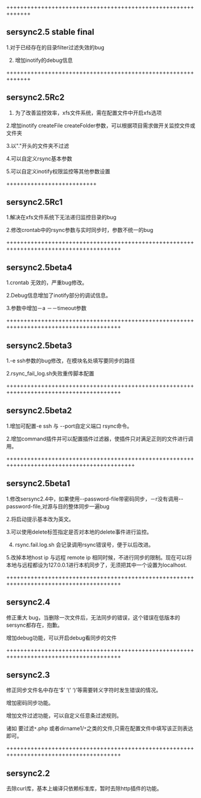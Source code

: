 +++++++++++++++++++++++++++++++++++++++++++++++++++++++++++++
## sersync2.5 stable final ##

1.对于已经存在的目录filter过滤失效的bug

2. 增加inotify的debug信息

+++++++++++++++++++++++++++++++++++++++++++++++++++++++++++++
## sersync2.5Rc2 ##

1. 为了改善监控效率，xfs文件系统，需在配置文件中开启xfs选项

2.增加inotify createFile createFolder参数，可以根据项目需求做开关监控文件或文件夹

3.以"."开头的文件夹不过滤

4.可以自定义rsync基本参数

5.可以自定义inotify权限监控等其他参数设置

++++++++++++++++++++++++++

## sersync2.5Rc1 ##

1.解决在xfs文件系统下无法递归监控目录的bug

2.修改crontab中的rsync参数与实时同步时，参数不统一的bug


+++++++++++++++++++++++++++++++++++++++++++++++++++++++++++++++++++++++++++++++++++++++

## sersync2.5beta4 ##

1.crontab 无效的，严重bug修改。

2.Debug信息增加了inotify部分的调试信息。

3.参数中增加－a －－timeout参数


+++++++++++++++++++++++++++++++++++++++++++++++++++++++++++++++++++++++++++++++++++++++
## sersync2.5beta3 ##

1.-e ssh参数的bug修改，在模块名处填写要同步的路径

2.rsync\_fail\_log.sh失败重传脚本配置


+++++++++++++++++++++++++++++++++++++++++++++++++++++++++++++++++++++++++++++++++++++++
## sersync2.5beta2 ##

1.增加可配置-e ssh 与 --port自定义端口 rsync命令。

2.增加command插件并可以配置插件过滤器，使插件只对满足正则的文件进行调用。


+++++++++++++++++++++++++++++++++++++++++++++++++++++++++++++++++++++++++++++++++++++++++++
## sersync2.5beta1 ##

1.修改sersync2.4中，如果使用--password-file带密码同步，－r没有调用--password-file,对源与目的整体同步一遍bug

2.将启动提示基本改为英文。

3.可以使用delete标签指定是否对本地的delete事件进行监控。

4. rsync.fail.log.sh 会记录调用rsync错误号，便于以后改进。

5.改掉本地host ip 与远程 remote ip 相同时候，不进行同步的限制。现在可以将本地与远程都设为127.0.0.1进行本机同步了，无须把其中一个设置为localhost.




+++++++++++++++++++++++++++++++++++++++++++++++++++++++++++++++++++++++++++++++++++++++
## sersync2.4 ##

修正重大 bug，当删除一次文件后，无法同步的错误，这个错误在低版本的sersync都存在，抱歉。

增加debug功能，可以开启debug看同步的文件


+++++++++++++++++++++++++++++++++++++++++++++++++++++++++++++++++++++++++++++++++++++++

## sersync2.3 ##

修正同步文件名中存在‘$’ ‘(’ ‘)’等需要转义字符时发生错误的情况。

增加密码同步功能。

增加文件过滤功能，可以自定义任意条过滤规则。

诸如 要过滤`*`.php 或者dirname1/`*`之类的文件,只需在配置文件中填写该正则表达即可。

+++++++++++++++++++++++++++++++++++++++++++++++++++++++++++++++++++++++++++++++++++++++

## sersync2.2 ##

去除curl库，基本上编译只依赖标准库，暂时去除http插件的功能。